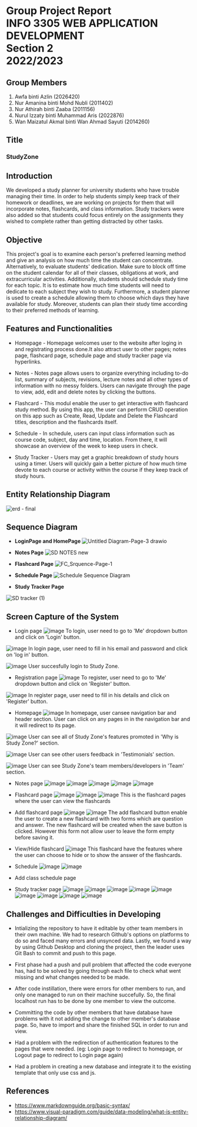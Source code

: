 # Group Project Report <br> INFO 3305 WEB APPLICATION DEVELOPMENT <br>Section 2<br>2022/2023</br> 

## Group Members
1. Awfa binti Azlin (2026420)
2. Nur Amanina binti Mohd Nubli (2011402)
3. Nur Athirah binti Zaaba (2011156)
4. Nurul Izzaty binti Muhammad Aris (2022876)
5. Wan Maizatul Akmal binti Wan Ahmad Sayuti (2014260)

## Title 
### StudyZone

## Introduction 
We developed a study planner for university students who have trouble managing their time. In order to help students simply keep track of their homework or deadlines, we are working on projects for them that will incorporate notes, flashcards, and class information. Study trackers were also added so that students could focus entirely on the assignments they wished to complete rather than getting distracted by other tasks.

## Objective 
This project's goal is to examine each person's preferred learning method and give an analysis on how much time the student can concentrate. Alternatively, to evaluate students' dedication. Make sure to block off time on the student calendar for all of their classes, obligations at work, and extracurricular activities. Additionally, students should schedule study time for each topic. It is to estimate how much time students will need to dedicate to each subject they wish to study. Furthermore, a student planner is used to create a schedule allowing them to choose which days they have available for study. Moreover, students can plan their study time according to their preferred methods of learning.

## Features and Functionalities 
* Homepage - Homepage welcomes user to the website after loging in and registrating process done.It also attract user to other pages; notes page, flashcard page, schedule page and study tracker page via hyperlinks.

* Notes - Notes page allows users to organize everything including to-do list,  summary of subjects, revisions, lecture notes and all other types of information with no messy folders. Users can navigate through the page to view, add, edit and delete notes by clicking the buttons. 

* Flashcard - This modul enable the user to get interactive with flashcard study method. By using this app, the user can perform CRUD operation on this app such as Create, Read, Update and Delete the Flashcard titles, description and the flashcards itself.  

* Schedule - In schedule, users can input  class information such as course code, subject, day and time, location. From there, it will showcase an overview of the week to keep users in check.
 
* Study Tracker - Users may get a graphic breakdown of  study hours using a timer. Users will quickly gain a better picture of how much time devote to each course or activity within the course if they keep track of study hours.

## Entity Relationship Diagram 
![erd - final](https://user-images.githubusercontent.com/103989049/214200495-cc9e89ff-e885-4697-9960-c7fbe7e87be9.png)


## Sequence Diagram 

* **LoginPage and HomePage**
![Untitled Diagram-Page-3 drawio](https://user-images.githubusercontent.com/121550893/209890956-358607f3-b0f1-4179-a711-b06121b77a94.png)

* **Notes Page**
![SD NOTES new](https://user-images.githubusercontent.com/96872015/214203357-6aca0ff2-b38e-42ed-8c83-93e5b875fc72.png)

* **Flashcard Page**
![FC_Srquence-Page-1](https://user-images.githubusercontent.com/121510950/214200894-b70e2390-63d1-416c-acf4-b963bbb74929.jpg)


* **Schedule Page**
![Schedule Sequence Diagram](https://user-images.githubusercontent.com/103989049/209851190-afb7ddbd-5b0e-4579-84d0-20155d13abe2.jpg)

* **Study Tracker Page**

![SD tracker (1)](https://user-images.githubusercontent.com/83502646/214205415-97d20b97-4b26-4db3-bcb8-5414fa9e12dc.jpeg)

## Screen Capture of the System
* Login page
![image](https://user-images.githubusercontent.com/121550893/214204037-2748366a-0c33-40d3-9abd-6348f71b0de6.png)
To login, user need to go to 'Me' dropdown button and click on 'Login' button.

![image](https://user-images.githubusercontent.com/121550893/214204060-b8f798b6-5bf1-4ea0-afc2-f49347a1027c.png)
In login page, user need to fill in his email and password and click on 'log in' button.

![image](https://user-images.githubusercontent.com/121550893/214204088-4ec8ae8c-06f2-4749-ad1d-5b7171323a0d.png)
User succesfully login to Study Zone.

* Registration page
![image](https://user-images.githubusercontent.com/121550893/214204173-e38eb5bd-3b51-4bf5-aae6-02d9fcd0634a.png)
To register, user need to go to 'Me' dropdown button and click on 'Register' button.

![image](https://user-images.githubusercontent.com/121550893/214204256-8d7f8e5f-6d74-4f76-95d9-a4b2bb0f30b6.png)
In register page, user need to fill in his details and click on 'Register' button.

* Homepage
![image](https://user-images.githubusercontent.com/121550893/214203914-b80ced0a-b22a-4330-af7b-0e641d034bad.png)
In homepage, user cansee navigation bar and header section. User can click on any pages in in the navigation bar and
it will redirect to its page.

![image](https://user-images.githubusercontent.com/121550893/214203875-f79be175-248b-4b12-b7f8-548dc98f6097.png)
User can see all of Study Zone's features promoted in 'Why is Study Zone?' section.

![image](https://user-images.githubusercontent.com/121550893/214203950-829396eb-72c6-4778-98c0-fe7b9e82c3e8.png)
User can see other users feedback in 'Testimonials' section.

![image](https://user-images.githubusercontent.com/121550893/214203990-b82fb36f-a3d3-4d57-a9db-2c7d613a07f0.png)
User can see Study Zone's team members/developers in 'Team' section.

* Notes page
![image](https://user-images.githubusercontent.com/121550893/214204301-a441b0c2-d682-476d-b090-568e390b47e6.png)
![image](https://user-images.githubusercontent.com/121550893/214204335-cc69e93e-1b08-482a-ade4-7e18285442e9.png)
![image](https://user-images.githubusercontent.com/121550893/214204374-dc7754df-611c-4e18-b3c2-6199681ee98c.png)
![image](https://user-images.githubusercontent.com/121550893/214204430-80c7f25c-12fe-4446-991c-676f7bb2b698.png)
![image](https://user-images.githubusercontent.com/121550893/214204459-74b6ada3-1e15-4219-88f8-1e0cd9ff3585.png)

* Flashcard page
![image](https://user-images.githubusercontent.com/121550893/214204578-9ab914bc-d09d-40b2-8708-d526e2fe5dd3.png)
![image](https://user-images.githubusercontent.com/121550893/214204600-fc31c66d-fb0d-4e50-a4ec-bf647260a2f9.png)
![image](https://user-images.githubusercontent.com/121550893/214204648-e1bcc1f2-4320-4e2d-a4d0-38295d96dae6.png)
This is the flashcard pages where the user can view the flashcards

* Add flashcard page
![image](https://user-images.githubusercontent.com/121550893/214204735-7b5517d3-b790-4e60-a381-35cdca41df75.png)
![image](https://user-images.githubusercontent.com/121550893/214204798-b794e9df-e863-4a76-9bc5-e8a324554550.png)
The add flashcard button enable the user to create a new flashcard with two forms which are question and answer. The new flashcard will be created when the save button is clicked. However this form not allow user to leave the form empty before saving it.

* View/Hide flashcard
![image](https://user-images.githubusercontent.com/121550893/214204896-b636aa61-b844-48a0-86f1-1660f30fa86b.png)
This flashcard have the features where the user can choose to hide or to show the answer of the flashcards.

* Schedule
![image](https://user-images.githubusercontent.com/121550893/214204914-113510db-bb57-4794-a305-a8ab2b2603e4.png)
![image](https://user-images.githubusercontent.com/121550893/214204931-e1554519-7002-4cd3-a583-7df7a70814f5.png)

* Add class schedule page

* Study tracker page
![image](https://user-images.githubusercontent.com/121550893/214205058-c6305f49-8279-4100-96ae-c6705747ba0a.png)
![image](https://user-images.githubusercontent.com/121550893/214205077-67ed69e4-3b4c-4ba9-a786-dd106479dea3.png)
![image](https://user-images.githubusercontent.com/121550893/214205096-5ffa9efa-0710-4dee-9238-493d7619ec7b.png)
![image](https://user-images.githubusercontent.com/121550893/214205107-0c37e1ed-a166-4da2-b226-b39f14c28599.png)
![image](https://user-images.githubusercontent.com/121550893/214205133-f54c3406-0bd8-4d65-b5d0-4289a88d5ae9.png)
![image](https://user-images.githubusercontent.com/121550893/214205146-d2c4f32f-2279-4495-a232-b753ccbca73a.png)
![image](https://user-images.githubusercontent.com/121550893/214205167-78f6491b-be73-4ff1-9bf9-925f2953c539.png)
![image](https://user-images.githubusercontent.com/121550893/214205184-516a014e-3506-43d8-a83b-85ba891a6c47.png)
![image](https://user-images.githubusercontent.com/121550893/214205200-b5834132-6e9e-49dc-85f5-c93a5510d8b9.png)


## Challenges and Difficulties in Developing
* Intializing the repository to have it editable by other team members in their own machine. We had to research Github's options on platforms to do so and faced many errors and unsynced data. Lastly, we found a way by using Github Desktop and cloning the project, then the leader uses Git Bash to commit and push to this page.

* First phase had a push and pull problem that affected the code everyone has, had to be solved by going through each file to check what went missing and what changes needed to be made.

* After code instillation, there were errors for other members to run, and only one managed to run on their machine succefully. So, the final localhost run has to be done by one member to view the outcome.

* Committing the code by other members that have database have problems with it not adding the change to other member's database page. So, have to import and share the finished SQL in order to run and view.

* Had a problem with the redirection of authentication features to the pages that were needed. (eg: Login page to redirect to homepage, or Logout page to redirect to Login page again)

* Had a problem in creating a new database and integrate it to the existing template that only use css and js.

## References 
* <https://www.markdownguide.org/basic-syntax/> 
* <https://www.visual-paradigm.com/guide/data-modeling/what-is-entity-relationship-diagram/>
